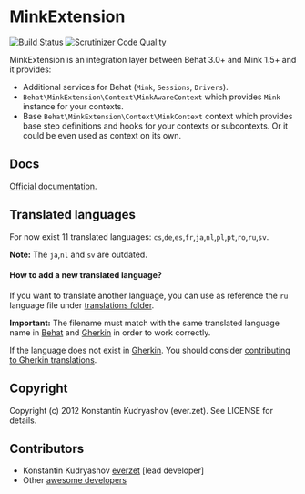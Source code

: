 # MinkExtension

[![Build
Status](https://travis-ci.org/Behat/MinkExtension.svg?branch=master)](https://travis-ci.org/Behat/MinkExtension)
[![Scrutinizer Code Quality](https://scrutinizer-ci.com/g/Behat/MinkExtension/badges/quality-score.png?s=c6474ca52322f5176a2f0cab10974aeee5e6133c)](https://scrutinizer-ci.com/g/Behat/MinkExtension/)

MinkExtension is an integration layer between Behat 3.0+ and Mink 1.5+
and it provides:

* Additional services for Behat (``Mink``, ``Sessions``, ``Drivers``).
* ``Behat\MinkExtension\Context\MinkAwareContext`` which provides ``Mink``
  instance for your contexts.
* Base ``Behat\MinkExtension\Context\MinkContext`` context which provides base
  step definitions and hooks for your contexts or subcontexts. Or it could be
  even used as context on its own.

## Docs

[Official documentation](doc/index.rst).

## Translated languages

For now exist 11 translated languages: `cs`,`de`,`es`,`fr`,`ja`,`nl`,`pl`,`pt`,`ro`,`ru`,`sv`.

**Note:** The `ja`,`nl` and `sv` are outdated.

#### How to add a new translated language?

If you want to translate another language, you can use as reference the `ru` language file under
[translations folder](https://github.com/Behat/MinkExtension/tree/master/i18n).

**Important:** The filename must match with the same translated language name in [Behat](https://github.com/Behat/Behat/blob/master/i18n.php) and [Gherkin](https://github.com/Behat/Gherkin/blob/master/i18n.php) in order to work correctly.

If the language does not exist in [Gherkin](https://github.com/Behat/Gherkin/blob/master/i18n.php).
You should consider [contributing to Gherkin translations](https://github.com/Behat/Gherkin/blob/master/CONTRIBUTING.md#contributing-to-gherkin-translations).

## Copyright

Copyright (c) 2012 Konstantin Kudryashov (ever.zet). See LICENSE for details.

## Contributors

* Konstantin Kudryashov [everzet](http://github.com/everzet) [lead developer]
* Other [awesome developers](https://github.com/Behat/MinkExtension/graphs/contributors)
